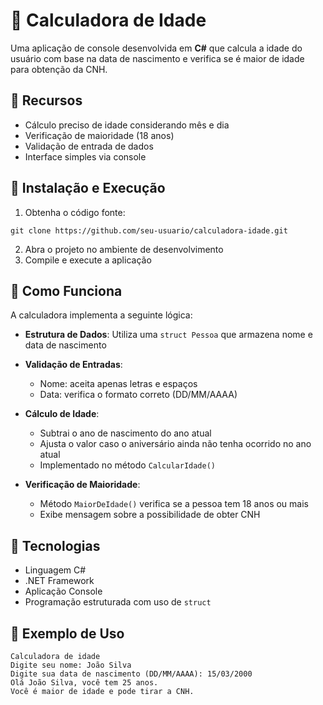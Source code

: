 # 📅 Calculadora de Idade

Uma aplicação de console desenvolvida em **C#** que calcula a idade do usuário com base na data de nascimento e verifica se é maior de idade para obtenção da CNH.

## 🔹 Recursos

* Cálculo preciso de idade considerando mês e dia
* Verificação de maioridade (18 anos)
* Validação de entrada de dados
* Interface simples via console

## 🔹 Instalação e Execução

1. Obtenha o código fonte:

```
git clone https://github.com/seu-usuario/calculadora-idade.git
```

2. Abra o projeto no ambiente de desenvolvimento
3. Compile e execute a aplicação

## 🔹 Como Funciona

A calculadora implementa a seguinte lógica:

* **Estrutura de Dados**: 
  Utiliza uma `struct Pessoa` que armazena nome e data de nascimento

* **Validação de Entradas**:
  - Nome: aceita apenas letras e espaços
  - Data: verifica o formato correto (DD/MM/AAAA)

* **Cálculo de Idade**:
  - Subtrai o ano de nascimento do ano atual
  - Ajusta o valor caso o aniversário ainda não tenha ocorrido no ano atual
  - Implementado no método `CalcularIdade()`

* **Verificação de Maioridade**:
  - Método `MaiorDeIdade()` verifica se a pessoa tem 18 anos ou mais
  - Exibe mensagem sobre a possibilidade de obter CNH

## 🔹 Tecnologias

* Linguagem C#
* .NET Framework
* Aplicação Console
* Programação estruturada com uso de `struct`

## 🔹 Exemplo de Uso

```
Calculadora de idade
Digite seu nome: João Silva
Digite sua data de nascimento (DD/MM/AAAA): 15/03/2000
Olá João Silva, você tem 25 anos.
Você é maior de idade e pode tirar a CNH.
```